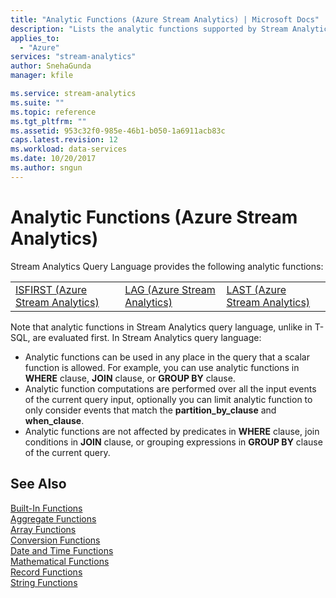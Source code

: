 ```yaml
---
title: "Analytic Functions (Azure Stream Analytics) | Microsoft Docs"
description: "Lists the analytic functions supported by Stream Analytics Query Language"
applies_to: 
  - "Azure"
services: "stream-analytics"
author: SnehaGunda
manager: kfile

ms.service: stream-analytics
ms.suite: ""
ms.topic: reference
ms.tgt_pltfrm: ""   
ms.assetid: 953c32f0-985e-46b1-b050-1a6911acb83c
caps.latest.revision: 12
ms.workload: data-services
ms.date: 10/20/2017
ms.author: sngun
---
```


# Analytic Functions (Azure Stream Analytics)
  Stream Analytics Query Language provides the following analytic functions:  
  
||||  
|-|-|-|  
|[ISFIRST &#40;Azure Stream Analytics&#41;](isfirst-azure-stream-analytics.md)|[LAG &#40;Azure Stream Analytics&#41;](lag-azure-stream-analytics.md)|[LAST &#40;Azure Stream Analytics&#41;](last-azure-stream-analytics.md)|  
  
Note that analytic functions in Stream Analytics query language, unlike in T-SQL, are evaluated first. In Stream Analytics query language:
* Analytic functions can be used in any place in the query that a scalar function is allowed. For example, you can use analytic functions in **WHERE** clause, **JOIN** clause, or **GROUP BY** clause.
* Analytic function computations are performed over all the input events of the current query input, optionally you can limit analytic function to only consider events that match the **partition_by_clause** and **when_clause**.
* Analytic functions are not affected by predicates in **WHERE** clause, join conditions in **JOIN** clause, or grouping expressions in **GROUP BY** clause of the current query.
  
## See Also  
 [Built-In Functions](built-in-functions-azure-stream-analytics.md)   
 [Aggregate Functions](aggregate-functions-azure-stream-analytics.md)   
 [Array Functions](array-functions-stream-analytics.md)   
 [Conversion Functions](conversion-functions-azure-stream-analytics.md)   
 [Date and Time Functions](date-and-time-functions-azure-stream-analytics.md)   
 [Mathematical Functions](mathematical-functions-azure-stream-analytics.md)   
 [Record Functions](record-functions-azure-stream-analytics.md)   
 [String Functions](string-functions-azure-stream-analytics.md)  
  
  